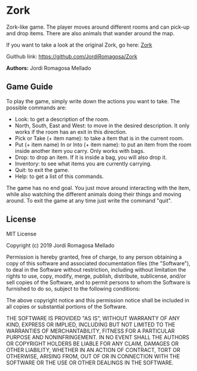 # Zork
Zork-like game. The player moves around different rooms and can pick-up and drop items. There are also animals that wander around the map.

If you want to take a look at the original Zork, go here: [Zork](http://textadventures.co.uk/games/view/5zyoqrsugeopel3ffhz_vq/zork "Zork")

Guithub link: https://github.com/JordiRomagosa/Zork

**Authors:** Jordi Romagosa Mellado

## Game Guide
To play the game, simply write down the actions you want to take. The possible commands are:

- Look: to get a description of the room.
- North, South, East and West: to move in the desired description. It only works if the room has an exit in this direction.
- Pick or Take (+ item name): to take a item that is in the current room.
- Put (+ item name) In or Into (+ item name): to put an item from the room inside another item you carry. Only works with bags.
- Drop: to drop an item. If it is inside a bag, you will also drop it.
- Inventory: to see what items you are currently carrying.
- Quit: to exit the game.
- Help: to get a list of this commands.

The game has no end goal. You just move around interacting with the item, while also watching the different animals doing their things and moving around. To exit the game at any time just write the command "quit".

## License
MIT License

Copyright (c) 2019 Jordi Romagosa Mellado

Permission is hereby granted, free of charge, to any person obtaining a copy
of this software and associated documentation files (the "Software"), to deal
in the Software without restriction, including without limitation the rights
to use, copy, modify, merge, publish, distribute, sublicense, and/or sell
copies of the Software, and to permit persons to whom the Software is
furnished to do so, subject to the following conditions:

The above copyright notice and this permission notice shall be included in all
copies or substantial portions of the Software.

THE SOFTWARE IS PROVIDED "AS IS", WITHOUT WARRANTY OF ANY KIND, EXPRESS OR
IMPLIED, INCLUDING BUT NOT LIMITED TO THE WARRANTIES OF MERCHANTABILITY,
FITNESS FOR A PARTICULAR PURPOSE AND NONINFRINGEMENT. IN NO EVENT SHALL THE
AUTHORS OR COPYRIGHT HOLDERS BE LIABLE FOR ANY CLAIM, DAMAGES OR OTHER
LIABILITY, WHETHER IN AN ACTION OF CONTRACT, TORT OR OTHERWISE, ARISING FROM,
OUT OF OR IN CONNECTION WITH THE SOFTWARE OR THE USE OR OTHER DEALINGS IN THE
SOFTWARE.
